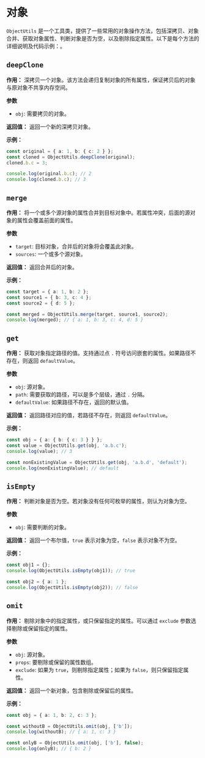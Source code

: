 # 对象

`ObjectUtils` 是一个工具类，提供了一些常用的对象操作方法，包括深拷贝、对象合并、获取对象属性、判断对象是否为空，以及剔除指定属性。以下是每个方法的详细说明及代码示例：。

##  `deepClone`

**作用：**
深拷贝一个对象。该方法会递归复制对象的所有属性，保证拷贝后的对象与原对象不共享内存空间。

**参数**
- `obj`: 需要拷贝的对象。

**返回值：**
返回一个新的深拷贝对象。

**示例：**
```typescript
const original = { a: 1, b: { c: 2 } };
const cloned = ObjectUtils.deepClone(original);
cloned.b.c = 3;

console.log(original.b.c); // 2
console.log(cloned.b.c); // 3
```

##  `merge`

**作用：**
将一个或多个源对象的属性合并到目标对象中。若属性冲突，后面的源对象的属性会覆盖前面的属性。

**参数**
- `target`: 目标对象，合并后的对象将会覆盖此对象。
- `sources`: 一个或多个源对象。

**返回值：**
返回合并后的对象。

**示例：**
```typescript
const target = { a: 1, b: 2 };
const source1 = { b: 3, c: 4 };
const source2 = { d: 5 };

const merged = ObjectUtils.merge(target, source1, source2);
console.log(merged); // { a: 1, b: 3, c: 4, d: 5 }
```

## `get`

**作用：**
获取对象指定路径的值。支持通过点 `.` 符号访问嵌套的属性。如果路径不存在，则返回 `defaultValue`。

**参数**
- `obj`: 源对象。
- `path`: 需要获取的路径，可以是多个层级，通过 `.` 分隔。
- `defaultValue`: 如果路径不存在，返回的默认值。

**返回值：**
返回路径对应的值，若路径不存在，则返回 `defaultValue`。

**示例：**
```typescript
const obj = { a: { b: { c: 3 } } };
const value = ObjectUtils.get(obj, 'a.b.c');
console.log(value); // 3

const nonExistingValue = ObjectUtils.get(obj, 'a.b.d', 'default');
console.log(nonExistingValue); // default
```

## `isEmpty`

**作用：**
判断对象是否为空。若对象没有任何可枚举的属性，则认为对象为空。

**参数**
- `obj`: 需要判断的对象。

**返回值：**
返回一个布尔值，`true` 表示对象为空，`false` 表示对象不为空。

**示例：**
```typescript
const obj1 = {};
console.log(ObjectUtils.isEmpty(obj1)); // true

const obj2 = { a: 1 };
console.log(ObjectUtils.isEmpty(obj2)); // false
```

##  `omit`

**作用：**
剔除对象中的指定属性，或只保留指定的属性。可以通过 `exclude` 参数选择剔除或保留指定的属性。

**参数**
- `obj`: 源对象。
- `props`: 要剔除或保留的属性数组。
- `exclude`: 如果为 `true`，则剔除指定属性；如果为 `false`，则只保留指定属性。

**返回值：**
返回一个新对象，包含剔除或保留后的属性。

**示例：**
```typescript
const obj = { a: 1, b: 2, c: 3 };

const withoutB = ObjectUtils.omit(obj, ['b']);
console.log(withoutB); // { a: 1, c: 3 }

const onlyB = ObjectUtils.omit(obj, ['b'], false);
console.log(onlyB); // { b: 2 }
```